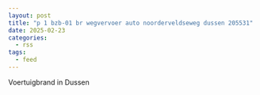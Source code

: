 ```yaml
---
layout: post
title: "p 1 bzb-01 br wegvervoer auto noorderveldseweg dussen 205531"
date: 2025-02-23
categories: 
  - rss
tags: 
  - feed
---
```


Voertuigbrand in Dussen

